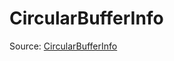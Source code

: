 # CircularBufferInfo

Source: [CircularBufferInfo](../csrc/device_lower/analysis/circular_buffer.h#L86)
